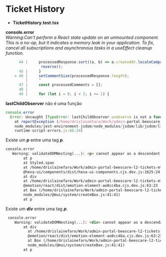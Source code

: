 # Ticket History

* <b>TicketHistory.test.tsx</b>

 **console.error**<br>
 *Warning:Can't perform a React state update on an unmounted component. This is a no-op, but it indicates a memory leak in your application. To fix, cancel all subscriptions and asynchronous tasks in a useEffect cleanup function.*
    
~~~javascript
      44 |     processedResponse.sort((a, b) => a.createdAt.localeCompare(b.createdAt)).
                reverse();
      45 |     }
    > 46 |     setCommentSize(processedResponse.length);
         |     ^
      47 |     const processedComments = [];
      48 |
      49 |     for (let i = 0; i < 3; i += 1) {
~~~

**lastChildObserver** não é uma função
~~~javascript
console.error
  Error: Uncaught [TypeError: lastChildObserver.unobserve is not a function]
    at reportException (/home/drislainefaro/Work/admin-portal-beescare-l2-tickets-mfe/
    node_modules/jest-environment-jsdom/node_modules/jsdom/lib/jsdom/living/helpers/
    runtime-script-errors.js:66:24)
~~~

Existe um ***p*** entre uma tag ***p***.
  ~~~html
  console.error
     Warning: validateDOMNesting(...): <p> cannot appear as a descendant of <p>.
          at p
          at Styled.span
          at /home/drislainefaro/Work/admin-portal-beescare-l2-tickets-mfe/node_modules/
          @hexa-ui/components/dist/hexa-ui-components.cjs.dev.js:1625:24
          at div
          at /home/drislainefaro/Work/admin-portal-beescare-l2-tickets-mfe/node_modules/
          @emotion/react/dist/emotion-element-ae8cc4ba.cjs.dev.js:63:23
          at Box (/home/drislainefaro/Work/admin-portal-beescare-l2-tickets-mfe/
          node_modules/@mui/system/createBox.js:41:41)
          at p
  ~~~
Existe um ***div*** entre uma tag ***p***.
  ~~~html
   console.error
      Warning: validateDOMNesting(...): <div> cannot appear as a descendant of <p>.
          at div
            at /home/drislainefaro/Work/admin-portal-beescare-l2-tickets-mfe/node_modules/
            @emotion/react/dist/emotion-element-ae8cc4ba.cjs.dev.js:63:23
            at Box (/home/drislainefaro/Work/admin-portal-beescare-l2-tickets-mfe/
            node_modules/@mui/system/createBox.js:41:41)
          at p
  ~~~